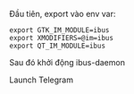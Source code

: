 Đầu tiên, export vào env var:

    export GTK_IM_MODULE=ibus
    export XMODIFIERS=@im=ibus
    export QT_IM_MODULE=ibus

Sau đó khởi động ibus-daemon

Launch Telegram

